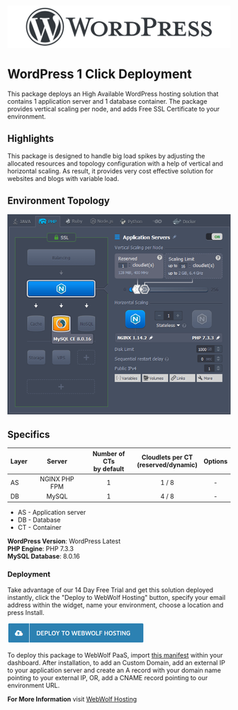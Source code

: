 [![Wordpress](images/wp-repo-logo.png)](WordPress)

# WordPress 1 Click Deployment
This package deploys an High Available WordPress hosting solution that contains 1 application server and 1 database container. The package provides vertical scaling per node, and adds Free SSL Certificate to your environment.

## Highlights
This package is designed to handle big load spikes by adjusting the allocated resources and topology configuration with a help of vertical and horizontal scaling. As result, it provides very cost effective solution for websites and blogs with variable load.

## Environment Topology

![wordpress-environment-topology](images/wordpress-environment-topology.png)

## Specifics

Layer                    |         Server        | Number of CTs <br> by default | Cloudlets per CT <br> (reserved/dynamic) | Options
------------------------ | :-------------------: | :----------------------------: | :---------------------------------------: | :-----:
AS                       |    NGINX PHP FPM      |               1                |                 1 / 8                     | -
DB                       |        MySQL          |               1                |                 4 / 8                     | -

* AS - Application server
* DB - Database
* CT - Container

**WordPress Version**: WordPress Latest<br/>
**PHP Engine**: PHP 7.3.3<br/>
**MySQL Database**: 8.0.16

### Deployment

Take advantage of our 14 Day Free Trial and get this solution deployed instantly, click the "Deploy to WebWolf Hosting" button, specify your email address within the widget, name your environment, choose a location and press Install.

[![GET IT HOSTED](https://raw.githubusercontent.com/mommaroodles/wordpress/master/images/deploy-to-webwolf.png)](https://reg.cloud.webwolf.systems/?manifest=https://github.com/mommaroodles/wordpress/raw/master/manifest.jps)

To deploy this package to WebWolf PaaS, import [this manifest](https://raw.githubusercontent.com/mommaroodles/wordpress/master/manifest.jps) within your dashboard.
After installation, to add an Custom Domain, add an external IP to your application server and create an A record with your domain name pointing to your external IP, OR, add a CNAME record pointing to our environment URL.

**For More Information** visit [WebWolf Hosting](https://webwolfhosting.com/pricing-and-payment/)


